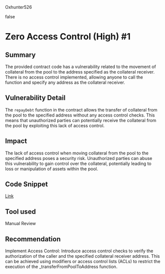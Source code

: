 Oxhunter526

false

# Zero Access Control (High) #1

## Summary
The provided contract code has a vulnerability related to the movement of collateral from the pool to the address specified as the collateral receiver. There is no access control implemented, allowing anyone to call the function and specify any address as the collateral receiver.
## Vulnerability Detail
The `repayDebt` function in the contract allows the transfer of collateral from the pool to the specified address without any access control checks. This means that unauthorized parties can potentially receive the collateral from the pool by exploiting this lack of access control.

## Impact
The lack of access control when moving collateral from the pool to the specified address poses a security risk. Unauthorized parties can abuse this vulnerability to gain control over the collateral, potentially leading to loss or manipulation of assets within the pool.
## Code Snippet
[Link](https://github.com/sherlock-audit/2023-04-ajna/blob/main/ajna-core/src/ERC721Pool.sol#L224-L289)
## Tool used

Manual Review

## Recommendation
Implement Access Control: Introduce access control checks to verify the authorization of the caller and the specified collateral receiver address. This can be achieved using modifiers or access control lists (ACLs) to restrict the execution of the _transferFromPoolToAddress function.